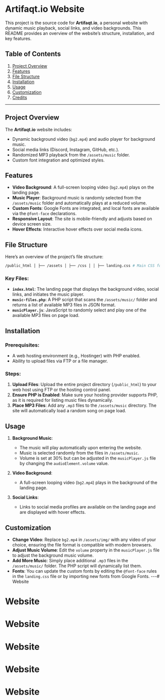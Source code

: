 # **Artifaqt.io Website**

This project is the source code for **Artifaqt.io**, a personal website with dynamic music playback, social links, and video backgrounds. This README provides an overview of the website’s structure, installation, and key features.

## **Table of Contents**

1. [Project Overview](#project-overview)
2. [Features](#features)
3. [File Structure](#file-structure)
4. [Installation](#installation)
5. [Usage](#usage)
6. [Customization](#customization)
7. [Credits](#credits)

---

## **Project Overview**

The **Artifaqt.io** website includes:
- Dynamic background video (`bg2.mp4`) and audio player for background music.
- Social media links (Discord, Instagram, GitHub, etc.).
- Randomized MP3 playback from the `/assets/music` folder.
- Custom font integration and optimized styles.

## **Features**

- **Video Background**: A full-screen looping video (`bg2.mp4`) plays on the landing page.
- **Music Player**: Background music is randomly selected from the `/assets/music` folder and automatically plays at a reduced volume.
- **Custom Fonts**: Google Fonts are integrated, and local fonts are available via the `@font-face` declarations.
- **Responsive Layout**: The site is mobile-friendly and adjusts based on device screen size.
- **Hover Effects**: Interactive hover effects over social media icons.

## **File Structure**

Here’s an overview of the project’s file structure:
```bash
/public_html │ ├── /assets │ ├── /css │ │ ├── landing.css # Main CSS for landing page │ │ └── archive.css # Additional CSS for the archive page │ ├── /fonts # Custom font files │ ├── /img # Images and video files (background, icons) │ ├── /js │ │ ├── cursor.js # JavaScript controlling sparkles effect │ │ ├── enter.js # Script handling enter button functionality │ │ └── musicPlayer.js # Script for dynamic MP3 playback │ └── /music # Folder containing MP3 files for background music │ ├── index.html # Main landing page └── music-files.php # PHP script to dynamically list music files
```
### Key Files:
- **`index.html`**: The landing page that displays the background video, social links, and initiates the music player.
- **`music-files.php`**: A PHP script that scans the `/assets/music/` folder and returns a list of available MP3 files in JSON format.
- **`musicPlayer.js`**: JavaScript to randomly select and play one of the available MP3 files on page load.

## **Installation**

### Prerequisites:
- A web hosting environment (e.g., Hostinger) with PHP enabled.
- Ability to upload files via FTP or a file manager.

### Steps:
1. **Upload Files**: Upload the entire project directory (`/public_html`) to your web host using FTP or the hosting control panel.
2. **Ensure PHP is Enabled**: Make sure your hosting provider supports PHP, as it is required for listing music files dynamically.
3. **Place MP3 Files**: Add any `.mp3` files to the `/assets/music` directory. The site will automatically load a random song on page load.

## **Usage**

1. **Background Music**: 
   - The music will play automatically upon entering the website.
   - Music is selected randomly from the files in `/assets/music`.
   - Volume is set at 30% but can be adjusted in the `musicPlayer.js` file by changing the `audioElement.volume` value.

2. **Video Background**:
   - A full-screen looping video (`bg2.mp4`) plays in the background of the landing page.

3. **Social Links**:
   - Links to social media profiles are available on the landing page and are displayed with hover effects.

## **Customization**

- **Change Video**: Replace `bg2.mp4` in `/assets/img/` with any video of your choice, ensuring the file format is compatible with modern browsers.
- **Adjust Music Volume**: Edit the `volume` property in the `musicPlayer.js` file to adjust the background music volume.
- **Add More Music**: Simply place additional `.mp3` files in the `/assets/music/` folder. The PHP script will dynamically list them.
- **Fonts**: You can update the custom fonts by editing the `@font-face` rules in the `landing.css` file or by importing new fonts from Google Fonts.
---# Website
# Website
# Website
# Website
# Website
# Website
